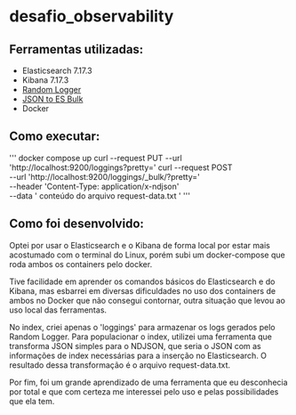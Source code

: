 # desafio_observability

## Ferramentas utilizadas:
- Elasticsearch 7.17.3
- Kibana 7.17.3
- [Random Logger](https://hub.docker.com/r/chentex/random-logger/)
- [JSON to ES Bulk](https://github.com/mradamlacey/json-to-es-bulk)
- Docker

## Como executar:
'''
 docker compose up
 curl --request PUT --url 'http://localhost:9200/loggings?pretty='
 curl --request POST \
  --url 'http://localhost:9200/loggings/_bulk/?pretty=' \
  --header 'Content-Type: application/x-ndjson' \
  --data ' conteúdo do arquivo request-data.txt '
'''

## Como foi desenvolvido:

Optei por usar o Elasticsearch e o Kibana de forma local por estar mais acostumado com o terminal do Linux, porém subi um docker-compose que roda ambos os containers pelo docker.

Tive facilidade em aprender os comandos básicos do Elasticsearch e do Kibana, mas esbarrei em diversas dificuldades no uso dos containers de ambos no Docker que não consegui contornar, outra situação que levou ao uso local das ferramentas.

No index, criei apenas o 'loggings' para armazenar os logs gerados pelo Random Logger. Para populacionar o index, utilizei uma ferramenta que transforma JSON simples para o NDJSON, que seria o JSON com as informações de index necessárias para a inserção no Elasticsearch. O resultado dessa transformação é o arquivo request-data.txt.

Por fim, foi um grande aprendizado de uma ferramenta que eu desconhecia por total e que com certeza me interessei pelo uso e pelas possibilidades que ela tem.

